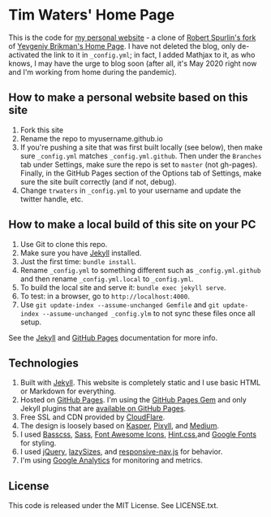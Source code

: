 # Tim Waters' Home Page

This is the code for [my personal website](https://trwaters.github.io) - a clone of [Robert Spurlin's fork](https://github.com/robertspurlin/robertspurlin.github.io) of [Yevgeniy Brikman's Home Page](https://www.ybrikman.com).  I have not deleted the blog, only de-activated the link to it in `_config.yml`; in fact, I added Mathjax to it, as who knows, I may have the urge to blog soon (after all, it's May 2020 right now and I'm working from home during the pandemic). 

## How to make a personal website based on this site

1. Fork this site
1. Rename the repo to myusername.github.io
1. If you're pushing a site that was first built locally (see below), then make sure `_config.yml` matches `_config.yml.github`.  Then under the `Branches` tab under Settings, make sure the repo is set to `master` (not gh-pages).  Finally, in the GitHub Pages section of the Options tab of Settings, make sure the site built correctly (and if not, debug).
1. Change `trwaters` in `_config.yml` to your username and update the twitter handle, etc.

## How to make a local build of this site on your PC

1. Use Git to clone this repo.
1. Make sure you have [Jekyll](http://jekyllrb.com/docs/installation/) installed.
1. Just the first time: `bundle install`.
1. Rename `_config.yml` to something different such as `_config.yml.github` and then rename `_config.yml.local` to `_config.yml`.  
1. To build the local site and serve it: `bundle exec jekyll serve`.
1. To test: in a browser, go to `http://localhost:4000`.
1. Use ```git update-index --assume-unchanged Gemfile``` and ```git update-index --assume-unchanged _config.ylm``` to not sync these files once all setup.  

See the [Jekyll](http://jekyllrb.com/) and [GitHub Pages](https://pages.github.com/)
documentation for more info.

## Technologies

1. Built with [Jekyll](http://jekyllrb.com/). This website is completely static
   and I use basic HTML or Markdown for everything.
1. Hosted on [GitHub Pages](https://pages.github.com/). I'm using the
   [GitHub Pages Gem](https://help.github.com/articles/using-jekyll-with-pages/)
   and only Jekyll plugins that are
   [available on GitHub Pages](https://help.github.com/articles/repository-metadata-on-github-pages/).
1. Free SSL and CDN provided by [CloudFlare](https://www.cloudflare.com/).    
1. The design is loosely based on [Kasper](https://github.com/rosario/kasper),
   [Pixyll](http://pixyll.com/), and [Medium](https://medium.com/).
1. I used [Basscss](http://www.basscss.com/), [Sass](http://sass-lang.com/),
   [Font Awesome Icons](http://fortawesome.github.io/Font-Awesome/icons/),
   [Hint.css](http://kushagragour.in/lab/hint/),and
   [Google Fonts](https://www.google.com/fonts) for styling.
1. I used [jQuery](https://jquery.com/), [lazySizes](http://afarkas.github.io/lazysizes/),
   and [responsive-nav.js](http://responsive-nav.com/) for behavior.
1. I'm using [Google Analytics](http://www.google.com/analytics/) for monitoring and
   metrics.




## License

This code is released under the MIT License. See LICENSE.txt.
